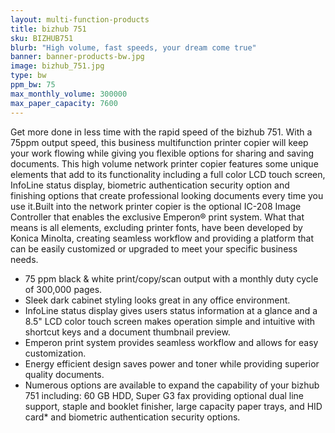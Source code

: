 ```yaml
---
layout: multi-function-products
title: bizhub 751
sku: BIZHUB751
blurb: "High volume, fast speeds, your dream come true"
banner: banner-products-bw.jpg
image: bizhub_751.jpg
type: bw
ppm_bw: 75
max_monthly_volume: 300000
max_paper_capacity: 7600
---
```


Get more done in less time with the rapid speed of the bizhub 751. With a 75ppm output speed, this business multifunction printer copier will keep your work flowing while giving you flexible options for sharing and saving documents. This high volume network printer copier features some unique elements that add to its functionality including a full color LCD touch screen, InfoLine status display, biometric authentication security option and finishing options that create professional looking documents every time you use it.Built into the network printer copier is the optional IC-208 Image Controller that enables the exclusive Emperon® print system. What that means is all elements, excluding printer fonts, have been developed by Konica Minolta, creating seamless workflow and providing a platform that can be easily customized or upgraded to meet your specific business needs.

* 75 ppm black & white print/copy/scan output with a monthly duty cycle of 300,000 pages.
* Sleek dark cabinet styling looks great in any office environment.
* InfoLine status display gives users status information at a glance and a 8.5" LCD color touch screen makes operation simple and intuitive with shortcut keys and a document thumbnail preview.
* Emperon print system provides seamless workflow and allows for easy customization.
* Energy efficient design saves power and toner while providing superior quality documents.
* Numerous options are available to expand the capability of your bizhub 751 including: 60 GB HDD, Super G3 fax providing optional dual line support, staple and booklet finisher, large capacity paper trays, and HID card* and biometric authentication security options.
